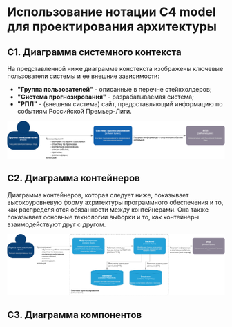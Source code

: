# Использование нотации C4 model для проектирования архитектуры

## C1. Диаграмма системного контекста

На представленной ниже диаграмме констекста изображены ключевые пользователи системы и ее внешние зависимости:

- **"Группа пользователей"** - описанные в перечне стейкхолдеров;
- **"Система прогнозирования"** - разрабатываемая система;
- **"РПЛ"** - (внешняя система) сайт, предоставляющий информацию по событиям Российской Премьер-Лиги.

![Диаграмма системного контекста](./drawio/lab_2_context.svg)

## C2. Диаграмма контейнеров

Диаграмма контейнеров, которая следует ниже, показывает высокоуровневую форму ахритектуры программного обеспечения и то, как распределяются обязанности между контейнерами. Она также показывает основные технологии выборки и то, как контейнеры взаимодействуют друг с другом.

![Диаграмма контейнеров](./drawio/lab_2_conteiner.svg)



## C3. Диаграмма компонентов